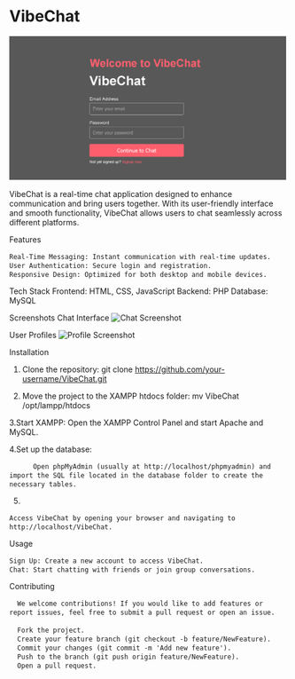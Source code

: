 # VibeChat

<img src="images/login.png" alt="VibeChat Logo" width="500">

VibeChat is a real-time chat application designed to enhance communication and bring users together. With its user-friendly interface and smooth functionality, VibeChat allows users to chat seamlessly across different platforms.

Features

    Real-Time Messaging: Instant communication with real-time updates.
    User Authentication: Secure login and registration.
    Responsive Design: Optimized for both desktop and mobile devices.

Tech Stack
    Frontend: HTML, CSS, JavaScript
    Backend: PHP
    Database: MySQL

Screenshots
Chat Interface
<img src="path-to-chat-screenshot" alt="Chat Screenshot" width="600">

User Profiles
<img src="path-to-profile-screenshot" alt="Profile Screenshot" width="600">

 Installation

   1. Clone the repository:
             git clone https://github.com/your-username/VibeChat.git

  2. Move the project to the XAMPP htdocs folder:
              mv VibeChat /opt/lampp/htdocs
     
  3.Start XAMPP:
         Open the XAMPP Control Panel and start Apache and MySQL.

  4.Set up the database:

          Open phpMyAdmin (usually at http://localhost/phpmyadmin) and import the SQL file located in the database folder to create the necessary tables.

  5.
    Access VibeChat by opening your browser and navigating to http://localhost/VibeChat.



   Usage

    Sign Up: Create a new account to access VibeChat.
    Chat: Start chatting with friends or join group conversations.


  Contributing

      We welcome contributions! If you would like to add features or report issues, feel free to submit a pull request or open an issue.

      Fork the project.
      Create your feature branch (git checkout -b feature/NewFeature).
      Commit your changes (git commit -m 'Add new feature').
      Push to the branch (git push origin feature/NewFeature).
      Open a pull request.


   
 

